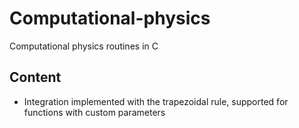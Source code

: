 # Computational-physics
Computational physics routines in C

## Content

* Integration implemented with the trapezoidal rule, supported for functions with custom parameters